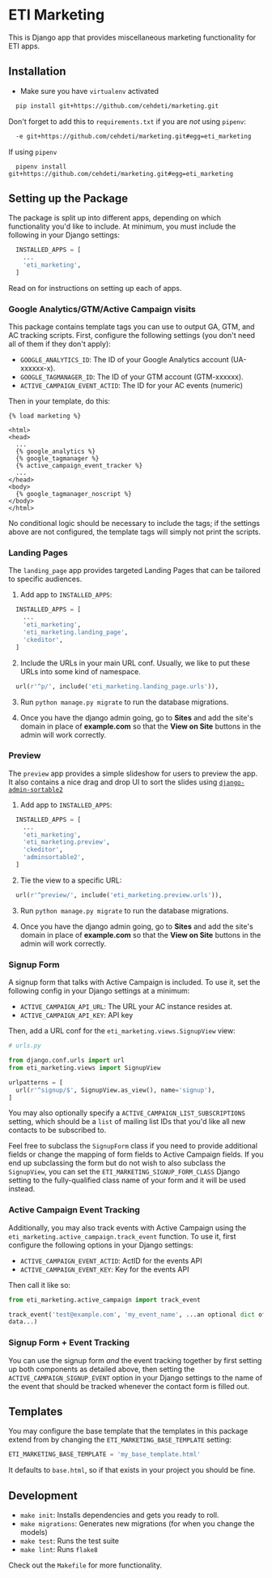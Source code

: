 ETI Marketing
=============

This is Django app that provides miscellaneous marketing functionality for ETI
apps.

Installation
------------

* Make sure you have `virtualenv` activated

```bash
  pip install git+https://github.com/cehdeti/marketing.git
```
Don't forget to add this to `requirements.txt` if you are _not_ using `pipenv`:

```bash
  -e git+https://github.com/cehdeti/marketing.git#egg=eti_marketing
```

If using `pipenv`

```
  pipenv install git+https://github.com/cehdeti/marketing.git#egg=eti_marketing
```

Setting up the Package
----------------------

The package is split up into different apps, depending on which functionality
you'd like to include. At minimum, you must include the following in your
Django settings:

```python
  INSTALLED_APPS = [
    ...
    'eti_marketing',
  ]
```

Read on for instructions on setting up each of apps.

### Google Analytics/GTM/Active Campaign visits

This package contains template tags you can use to output GA, GTM, and AC
tracking scripts. First, configure the following settings (you don't need all
of them if they don't apply):

* `GOOGLE_ANALYTICS_ID`: The ID of your Google Analytics account (UA-xxxxxx-x).
* `GOOGLE_TAGMANAGER_ID`: The ID of your GTM account (GTM-xxxxxx).
* `ACTIVE_CAMPAIGN_EVENT_ACTID`: The ID for your AC events (numeric)

Then in your template, do this:

```
{% load marketing %}

<html>
<head>
  ...
  {% google_analytics %}
  {% google_tagmanager %}
  {% active_campaign_event_tracker %}
  ...
</head>
<body>
  {% google_tagmanager_noscript %}
</body>
</html>
```

No conditional logic should be necessary to include the tags; if the settings above are not
configured, the template tags will simply not print the scripts.

### Landing Pages

The `landing_page` app provides targeted Landing Pages that can be tailored to
specific audiences.

1. Add app to `INSTALLED_APPS`:

```python
  INSTALLED_APPS = [
    ...
    'eti_marketing',
    'eti_marketing.landing_page',
    'ckeditor',
  ]
```

2. Include the URLs in your main URL conf. Usually, we like to put these URLs
   into some kind of namespace.

```python
  url(r'^p/', include('eti_marketing.landing_page.urls')),
```

3. Run `python manage.py migrate` to run the database migrations.

4. Once you have the django admin going, go to **Sites** and add the site's domain in place of **example.com** so that the **View on Site** buttons in the admin will work correctly.

### Preview

The `preview` app provides a simple slideshow for users to preview the app. It also contains a nice drag and drop UI to sort the slides using [`django-admin-sortable2`](http://django-admin-sortable2.readthedocs.io/en/latest/installation.html)

1. Add app to `INSTALLED_APPS`:

```python
  INSTALLED_APPS = [
    ...
    'eti_marketing',
    'eti_marketing.preview',
    'ckeditor',
    'adminsortable2',
  ]
```

2. Tie the view to a specific URL:

```python
  url(r'^preview/', include('eti_marketing.preview.urls')),
```

3. Run `python manage.py migrate` to run the database migrations.

4. Once you have the django admin going, go to **Sites** and add the site's domain in place of **example.com** so that the **View on Site** buttons in the admin will work correctly.

### Signup Form

A signup form that talks with Active Campaign is included. To use it, set the
following config in your Django settings at a minimum:

* `ACTIVE_CAMPAIGN_API_URL`: The URL your AC instance resides at.
* `ACTIVE_CAMPAIGN_API_KEY`: API key

Then, add a URL conf for the `eti_marketing.views.SignupView` view:

```python
# urls.py

from django.conf.urls import url
from eti_marketing.views import SignupView

urlpatterns = [
  url(r'^signup/$', SignupView.as_view(), name='signup'),
]
```

You may also optionally specify a `ACTIVE_CAMPAIGN_LIST_SUBSCRIPTIONS` setting, which should be a `list` of mailing list IDs that you'd like all new contacts to be subscribed to.

Feel free to subclass the `SignupForm` class if you need to provide additional
fields or change the mapping of form fields to Active Campaign fields. If you
end up subclassing the form but do not wish to also subclass the `SignupView`,
you can set the `ETI_MARKETING_SIGNUP_FORM_CLASS` Django setting to the
fully-qualified class name of your form and it will be used instead.

### Active Campaign Event Tracking

Additionally, you may also track events with Active Campaign using the
`eti_marketing.active_campaign.track_event` function. To use it, first
configure the following options in your Django settings:

* `ACTIVE_CAMPAIGN_EVENT_ACTID`: ActID for the events API
* `ACTIVE_CAMPAIGN_EVENT_KEY`: Key for the events API

Then call it like so:

```python
from eti_marketing.active_campaign import track_event

track_event('test@example.com', 'my_event_name', ...an optional dict of event
data...)
```

### Signup Form + Event Tracking

You can use the signup form _and_ the event tracking together by first setting
up both components as detailed above, then setting the `ACTIVE_CAMPAIGN_SIGNUP_EVENT` option in your Django settings to the name of the event that should be tracked whenever the contact form is filled out.

Templates
---------

You may configure the base template that the templates in this package extend
from by changing the `ETI_MARKETING_BASE_TEMPLATE` setting:

```python
ETI_MARKETING_BASE_TEMPLATE = 'my_base_template.html'
```

It defaults to `base.html`, so if that exists in your project you should be
fine.

Development
-----------

* `make init`: Installs dependencies and gets you ready to roll.
* `make migrations`: Generates new migrations (for when you change the models)
* `make test`: Runs the test suite
* `make lint`: Runs `flake8`

Check out the `Makefile` for more functionality.
